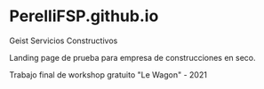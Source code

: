 # PerelliFSP.github.io
Geist Servicios Constructivos


Landing page de prueba para empresa de construcciones en seco.

Trabajo final de workshop gratuito "Le Wagon" - 2021
